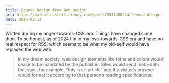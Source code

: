 ```yaml
---
title: Remove Design from Web Design
url: https://pathofleastefficiency.com/post/76537486224/remove-design-from-web-design
date: 2014-02-13
---
```

Written during my anger-towards-CSS era.  Things have changed since then.  To be honest, as of 2024 I'm in my love-towards-CSS era and have no real respect for RSS, which seems to be what my old-self would have replaced the web with.

> In my dream society, web design elements like fonts and colors would cease to be mandated by the publisher. Sites would send meta-data that says, for example, “this is an article” and the visitor’s browser would format it according to that person’s reading specifications.
